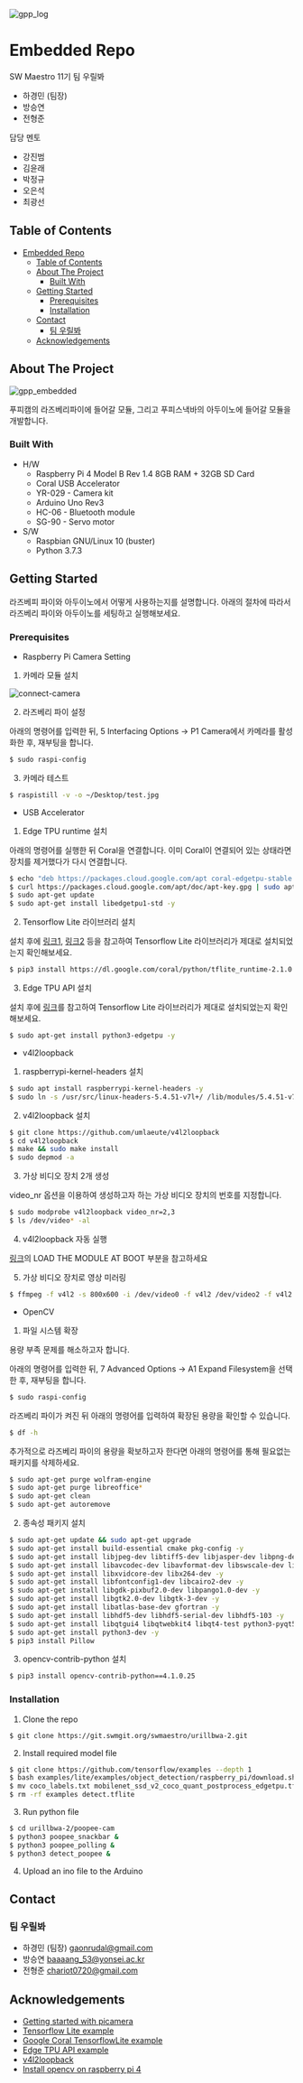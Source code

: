 ![gpp_log](readme_media/gpp_logo.png)

# Embedded Repo

SW Maestro 11기 팀 우릴봐

- 하경민 (팀장)
- 방승연
- 전형준

담당 멘토

- 강진범
- 김윤래
- 박정규
- 오은석
- 최광선

<!-- TABLE OF CONTENTS -->
## Table of Contents

- [Embedded Repo](#embedded-repo)
  - [Table of Contents](#table-of-contents)
  - [About The Project](#about-the-project)
    - [Built With](#built-with)
  - [Getting Started](#getting-started)
    - [Prerequisites](#prerequisites)
    - [Installation](#installation)
  - [Contact](#contact)
    - [팀 우릴봐](#팀-우릴봐)
  - [Acknowledgements](#acknowledgements)

<!-- ABOUT THE PROJECT -->
## About The Project

![gpp_embedded](readme_media/gpp_embedded.jpeg)

푸피캠의 라즈베리파이에 들어갈 모듈,
그리고 푸피스낵바의 아두이노에 들어갈 모듈을 개발합니다.

### Built With

- H/W
  - Raspberry Pi 4 Model B Rev 1.4 8GB RAM + 32GB SD Card
  - Coral USB Accelerator
  - YR-029 - Camera kit
  - Arduino Uno Rev3
  - HC-06 - Bluetooth module
  - SG-90 - Servo motor
- S/W
  - Raspbian GNU/Linux 10 (buster)
  - Python 3.7.3
  
<!-- GETTING STARTED -->
## Getting Started

라즈베피 파이와 아두이노에서 어떻게 사용하는지를 설명합니다. 아래의 절차에 따라서 라즈베리 파이와 아두이노를 세팅하고 실행해보세요.

### Prerequisites

- Raspberry Pi Camera Setting

1. 카메라 모듈 설치

![connect-camera](readme_media/connect-camera.gif)

2. 라즈베리 파이 설정

아래의 명령어를 입력한 뒤, 5 Interfacing Options → P1 Camera에서 카메라를 활성화한 후, 재부팅을 합니다.

```bash
$ sudo raspi-config
```

3. 카메라 테스트

```bash
$ raspistill -v -o ~/Desktop/test.jpg
```

- USB Accelerator

1. Edge TPU runtime 설치

아래의 명령어를 실행한 뒤 Coral을 연결합니다. 이미 Coral이 연결되어 있는 상태라면 장치를 제거했다가 다시 연결합니다.

```bash
$ echo "deb https://packages.cloud.google.com/apt coral-edgetpu-stable main" | sudo tee /etc/apt/sources.list.d/coral-edgetpu.list
$ curl https://packages.cloud.google.com/apt/doc/apt-key.gpg | sudo apt-key add -
$ sudo apt-get update
$ sudo apt-get install libedgetpu1-std -y
```

2. Tensorflow Lite 라이브러리 설치

설치 후에 [링크1](https://github.com/tensorflow/examples/tree/master/lite/examples/object_detection/raspberry_pi), [링크2](https://github.com/google-coral/tflite/tree/master/python/examples/detection) 등을 참고하여 Tensorflow Lite 라이브러리가 제대로 설치되었는지 확인해보세요.

```bash
$ pip3 install https://dl.google.com/coral/python/tflite_runtime-2.1.0.post1-cp37-cp37m-linux_armv7l.whl
```

3. Edge TPU API 설치

설치 후에 [링크](https://github.com/google-coral/edgetpu/tree/master/examples)를 참고하여 Tensorflow Lite 라이브러리가 제대로 설치되었는지 확인해보세요.

```bash
$ sudo apt-get install python3-edgetpu -y
```

- v4l2loopback

1. raspberrypi-kernel-headers 설치

```bash
$ sudo apt install raspberrypi-kernel-headers -y
$ sudo ln -s /usr/src/linux-headers-5.4.51-v7l+/ /lib/modules/5.4.51-v7l+/build
```

2. v4l2loopback 설치

```bash
$ git clone https://github.com/umlaeute/v4l2loopback
$ cd v4l2loopback
$ make && sudo make install
$ sudo depmod -a
```

3. 가상 비디오 장치 2개 생성

video_nr 옵션을 이용하여 생성하고자 하는 가상 비디오 장치의 번호를 지정합니다.

```bash
$ sudo modprobe v4l2loopback video_nr=2,3
$ ls /dev/video* -al
```

4. v4l2loopback 자동 실행

[링크](https://github.com/umlaeute/v4l2loopback)의 LOAD THE MODULE AT BOOT 부분을 참고하세요

5. 가상 비디오 장치로 영상 미러링

```bash
$ ffmpeg -f v4l2 -s 800x600 -i /dev/video0 -f v4l2 /dev/video2 -f v4l2 /dev/video3
```

- OpenCV
  
1. 파일 시스템 확장

용량 부족 문제를 해소하고자 합니다.

아래의 명령어를 입력한 뒤, 7 Advanced Options → A1 Expand Filesystem을 선택한 후, 재부팅을 합니다.

```bash
$ sudo raspi-config
```

라즈베리 파이가 켜진 뒤 아래의 명령어를 입력하여 확장된 용량을 확인할 수 있습니다.

```bash
$ df -h
```

추가적으로 라즈베리 파이의 용량을 확보하고자 한다면 아래의 명령어를 통해 필요없는 패키지를 삭제하세요.

```bash
$ sudo apt-get purge wolfram-engine
$ sudo apt-get purge libreoffice*
$ sudo apt-get clean
$ sudo apt-get autoremove
```

2. 종속성 패키지 설치

```bash
$ sudo apt-get update && sudo apt-get upgrade
$ sudo apt-get install build-essential cmake pkg-config -y
$ sudo apt-get install libjpeg-dev libtiff5-dev libjasper-dev libpng-dev -y
$ sudo apt-get install libavcodec-dev libavformat-dev libswscale-dev libv4l-dev -y
$ sudo apt-get install libxvidcore-dev libx264-dev -y
$ sudo apt-get install libfontconfig1-dev libcairo2-dev -y
$ sudo apt-get install libgdk-pixbuf2.0-dev libpango1.0-dev -y
$ sudo apt-get install libgtk2.0-dev libgtk-3-dev -y
$ sudo apt-get install libatlas-base-dev gfortran -y
$ sudo apt-get install libhdf5-dev libhdf5-serial-dev libhdf5-103 -y
$ sudo apt-get install libqtgui4 libqtwebkit4 libqt4-test python3-pyqt5 -y
$ sudo apt-get install python3-dev -y
$ pip3 install Pillow
```

3. opencv-contrib-python 설치

```bash
$ pip3 install opencv-contrib-python==4.1.0.25
``` 

### Installation

1. Clone the repo

```bash
$ git clone https://git.swmgit.org/swmaestro/urillbwa-2.git
```

2. Install required model file

```bash
$ git clone https://github.com/tensorflow/examples --depth 1
$ bash examples/lite/examples/object_detection/raspberry_pi/download.sh .
$ mv coco_labels.txt mobilenet_ssd_v2_coco_quant_postprocess_edgetpu.tflite urillbwa-2/poopee_cam
$ rm -rf examples detect.tflite
```

3. Run python file
```bash
$ cd urillbwa-2/poopee-cam
$ python3 poopee_snackbar &
$ python3 poopee_polling &
$ python3 detect_poopee &
```

4. Upload an ino file to the Arduino


<!-- CONTACT -->
## Contact

### 팀 우릴봐

- 하경민 (팀장) gaonrudal@gmail.com
- 방승연 baaaang_53@yonsei.ac.kr
- 전형준 chariot0720@gmail.com

<!-- Acknowledgements -->
## Acknowledgements

- [Getting started with picamera](https://projects.raspberrypi.org/en/projects/getting-started-with-picamera)
- [Tensorflow Lite example](https://github.com/tensorflow/examples/tree/master/lite/examples/object_detection/raspberry_pi)
- [Google Coral TensorflowLite example](https://github.com/google-coral/tflite/tree/master/python/examples/detection)
- [Edge TPU API example](https://github.com/google-coral/edgetpu/tree/master/examples)
- [v4l2loopback](https://github.com/umlaeute/v4l2loopback)
- [Install opencv on raspberry pi 4](https://www.pyimagesearch.com/2019/09/16/install-opencv-4-on-raspberry-pi-4-and-raspbian-buster/)